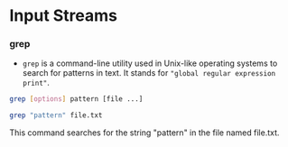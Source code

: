 # Input Streams

### grep 

- `grep` is a command-line utility used in Unix-like operating systems to search for patterns in text. It stands for `"global regular expression print"`.

```bash
grep [options] pattern [file ...]
```

```bash
grep "pattern" file.txt

```

This command searches for the string "pattern" in the file named file.txt.
